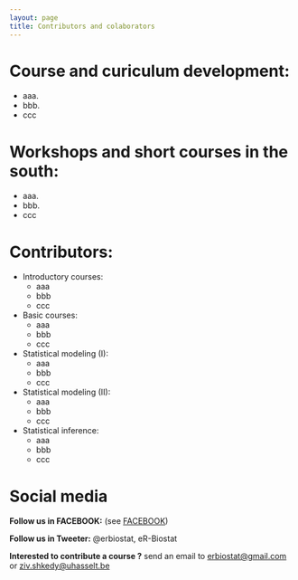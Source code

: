 ```yaml
---
layout: page
title: Contributors and colaborators
---
```

# Course and curiculum development:

 * aaa.
 * bbb.
 * ccc 

# Workshops and short courses in the south:

 * aaa.
 * bbb.
 * ccc  

# Contributors:

 * Introductory courses: 
     - aaa
     - bbb
     - ccc
 * Basic courses:
     - aaa
     - bbb
     - ccc
 * Statistical modeling (I): 
     - aaa
     - bbb
     - ccc
 * Statistical modeling (II): 
     - aaa
     - bbb
     - ccc
 * Statistical inference: 
     - aaa
     - bbb
     - ccc
     
# Social media 

**Follow us in FACEBOOK:** (see [FACEBOOK](https://www.facebook.com/ER-BioStat-1463845487001786/))

**Follow us in Tweeter:** @erbiostat, eR-Biostat

**Interested to contribute a course  ?**  send an email to 	erbiostat@gmail.com or ziv.shkedy@uhasselt.be


